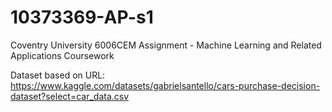 # 10373369-AP-s1
Coventry University 6006CEM Assignment - Machine Learning and Related Applications Coursework

Dataset based on URL: https://www.kaggle.com/datasets/gabrielsantello/cars-purchase-decision-dataset?select=car_data.csv
